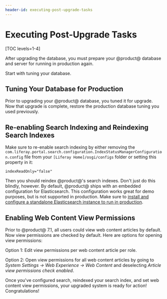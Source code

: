 ```yaml
---
header-id: executing-post-upgrade-tasks
---
```


# Executing Post-Upgrade Tasks

[TOC levels=1-4]

After upgrading the database, you must prepare your @product@ database and
server for running in production again. 

Start with tuning your database. 

## Tuning Your Database for Production 

Prior to upgrading your @product@ database, you tuned it for upgrade. Now that
upgrade is complete, restore the production database tuning you used previously.

## Re-enabling Search Indexing and Reindexing Search Indexes

Make sure to re-enable search indexing by either removing the
`com.liferay.portal.search.configuration.IndexStatusManagerConfiguration.config`
file from your `[Liferay Home]/osgi/configs` folder or setting this property in
it: 

    indexReadOnly="false"

Then you should reindex @product@'s search indexes. Don't just do this blindly,
however. By default, @product@ ships with an embedded configuration for
Elasticsearch. This configuration works great for demo purposes, but is not
supported in production. Make sure to
[install and configure a standalone Elasticsearch instance to run in production](/deployment/docs/-/knowledge_base/7-2/installing-elasticsearch).

## Enabling Web Content View Permissions

Prior to @product@ 7.1, all users could view web content articles by default. Now view permissions are checked by default. Here are options for opening view permissions:

Option 1: Edit view permissions per web content article per role. 

Option 2: Open view permissions for all web content articles by going to
*System Settings &rarr; Web Experience &rarr; Web Content* and deselecting
*Article view permissions check enabled*. 

Once you've configured search, reindexed your search index, and set web content
view permissions, your upgraded system is ready for action! Congratulations! 
